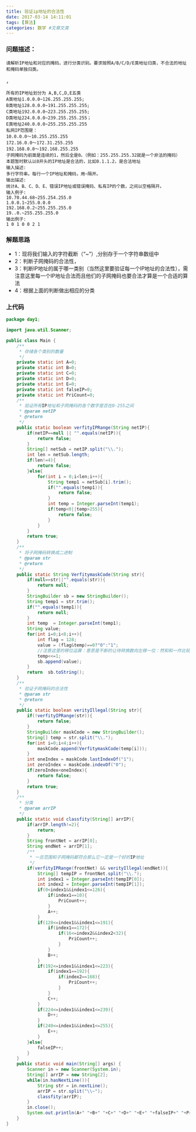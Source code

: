 ```yaml
---
title: 验证ip地址的合法性
date: 2017-03-14 14:11:01
tags: [算法]
categories: 数学 #文章文类
---
```

### 问题描述：
	请解析IP地址和对应的掩码，进行分类识别。要求按照A/B/C/D/E类地址归类，不合法的地址和掩码单独归类。
<!-- more -->，
	所有的IP地址划分为 A,B,C,D,E五类
	A类地址1.0.0.0~126.255.255.255;
	B类地址128.0.0.0~191.255.255.255;
	C类地址192.0.0.0~223.255.255.255;
	D类地址224.0.0.0~239.255.255.255；
	E类地址240.0.0.0~255.255.255.255
	私网IP范围是：
	10.0.0.0～10.255.255.255
	172.16.0.0～172.31.255.255
	192.168.0.0～192.168.255.255
	子网掩码为前面是连续的1，然后全是0。（例如：255.255.255.32就是一个非法的掩码）
	本题暂时默认以0开头的IP地址是合法的，比如0.1.1.2，是合法地址
	输入描述:
	多行字符串。每行一个IP地址和掩码，用~隔开。
	输出描述:
	统计A、B、C、D、E、错误IP地址或错误掩码、私有IP的个数，之间以空格隔开。
	输入例子:
	10.70.44.68~255.254.255.0
	1.0.0.1~255.0.0.0
	192.168.0.2~255.255.255.0
	19..0.~255.255.255.0
	输出例子:
	1 0 1 0 0 2 1
### 解题思路
+ 1：现将我们输入的字符截断（“~”）,分别存于一个字符串数组中
+ 2：判断子网掩码的合法性，
+ 3：判断IP地址的属于哪一类别（当然这里要验证每一个IP地址的合法性），需注意这里每一个IP地址合法而且他们的子网掩码也要合法才算是一个合适的算法
+ 4：根据上面的判断做出相应的分类
### 上代码
```java 
package day1;

import java.util.Scanner;

public class Main {
	/**
	 * 存储各个类别的数量
	 */
	private static int A=0;
	private static int B=0;
	private static int C=0;
	private static int D=0;
	private static int E=0;
	private static int falseIP=0;
	private static int PriCount=0;
	/**
	 * 验证所有IP地址和子网掩码的各个数字是否在0-255之间
	 * @param netIP
	 * @return
	 */
	public static boolean verfityIPRange(String netIP){
		if(netIP==null || "".equals(netIP)){
			return false;
		}
		String[] netSub = netIP.split("\\.");
		int len = netSub.length;
		if(len!=4){
			return false;
		}else{
			for(int i = 0;i<len;i++){
				String temp1 = netSub[i].trim();
				if("".equals(temp1)){
					return false;
				}
				int temp = Integer.parseInt(temp1);
				if(temp<0||temp>255){
					return false;
				}
			}
		}
		return true;
	}
	/**
	 * 将子网掩码转换成二进制
	 * @param str
	 * @return
	 */
	public static String VerfitymaskCode(String str){
		if(null==str||"".equals(str)){
			return null;
		}
		StringBuilder sb = new StringBuilder();
		String temp1 = str.trim();
		if("".equals(temp1)){
			return null;
		}
		int temp  = Integer.parseInt(temp1);
		String value;
		for(int i=0;i<8;i++){
			int flag = 128;
			value = (flag&temp)==0?"0":"1"; 
			//注意这里的移位运算：意思是不断的让待转换数向左移一位：然和和一作比较，如果相等则
			temp<<=1;
			sb.append(value);
		}
		return  sb.toString();
	}
	/**
	 * 验证子网掩码的合法性
	 * @param str
	 * @return
	 */
	public static boolean verityIllegal(String str){
		if(!verfityIPRange(str)){
			return false;
		}
		StringBuilder maskCode = new StringBuilder();
		String[] temp = str.split("\\.");
		for(int i=0;i<4;i++){
			maskCode.append(VerfitymaskCode(temp[i]));
		}
		int oneIndex = maskCode.lastIndexOf("1");
		int zeroIndex = maskCode.indexOf("0");
		if(zeroIndex<oneIndex){
			return false;
		}
		return true;
	}
	/**
	 * 分类
	 * @param arrIP
	 */
	public static void classfity(String[] arrIP){
		if(arrIP.length!=2){
			return;
		}
		String frontNet = arrIP[0];
		String endNet = arrIP[1];
		/**
		 * 一旦范围和子网掩码都符合那么它一定是一个好的IP地址
		 */
		if(verfityIPRange(frontNet) && verityIllegal(endNet)){
			String[] tempIP = frontNet.split("\\.");
			int index1 = Integer.parseInt(tempIP[0]);
			int index2 = Integer.parseInt(tempIP[1]);
			if(0<index1&&index1<=126){
				if(index1==10){
					PriCount++;
				}
				A++;
			}
			if(128<=index1&&index1<=191){
				if(index1==172){
					if(16<=index2&&index2<32){
						PriCount++;
					}
				}
				B++;
			}
			if(192<=index1&&index1<=223){
				if(index1==192){
					if(index2==168){
						PriCount++;
					}
				}
				C++;
			}
			if(224<=index1&&index1<=239){
				D++;
			}
			if(240<=index1&&index1<=255){
				E++;
			}
		}else{
			falseIP++;
		}
	}
	public static void main(String[] args) {
		Scanner in = new Scanner(System.in);
		String[] arrIP = new String[2];
		while(in.hasNextLine()){
			String str = in.nextLine();
			arrIP = str.split("\\~");
			classfity(arrIP);
		}
		in.close();
		System.out.println(A+" "+B+" "+C+" "+D+" "+E+" "+falseIP+" "+PriCount);
	}
}

```